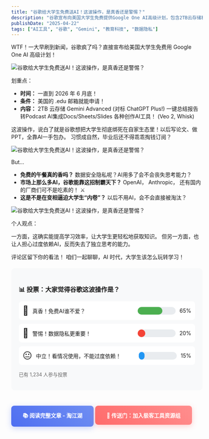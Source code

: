 ```yaml
---
title: "谷歌给大学生免费送AI！这波操作，是真香还是警惕？"
description: "谷歌宣布向美国大学生免费提供Google One AI高级计划，包含2TB云存储和Gemini Advanced等多种AI工具，引发关于数据隐私和AI依赖性的讨论。"
publishDate: "2025-04-22"
tags: ["AI工具", "谷歌", "Gemini", "教育科技", "数据隐私"]
---
```


WTF！一大早刷到新闻，谷歌疯了吗？直接宣布给美国大学生免费用 Google One AI 高级计划！

![ 谷歌给大学生免费送AI！这波操作，是真香还是警惕？ ](https://img.alicdn.com/imgextra/i1/2750187788/O1CN01Di2RF427OxbrpDCg9_!!2750187788-2-taojianghu_pic_upload.png)

划重点：

-   **时间：** 一直到 2026 年 6 月底！
-   **条件：** 美国的 .edu 邮箱就能申请！
-   **内容：** 2TB 云存储 Gemini Advanced (对标 ChatGPT Plus!) 一键总结报告转Podcast AI集成Docs/Sheets/Slides 各种创作AI工具！ (Veo 2, Whisk)

这波操作，说白了就是谷歌想把大学生彻底绑死在自家生态里！以后写论文、做PPT，全靠AI一手包办。 习惯成自然，毕业后还不得乖乖掏钱订阅？

![ 谷歌给大学生免费送AI！这波操作，是真香还是警惕？ ](https://img.alicdn.com/imgextra/i2/2750187788/O1CN013o3Bex27OxbsdYMVt_!!2750187788-2-taojianghu_pic_upload.png)

But...

-   **免费的午餐真的香吗？** 数据安全隐私呢？AI用多了会不会丧失思考能力？
-   **市场上那么多AI，谷歌能靠这招制霸天下？** OpenAI， Anthropic， 还有国内的厂商们可不是吃素的！ ⚔️
-   **这是不是在变相逼迫大学生“内卷”？** 以后不用AI，会不会直接被淘汰？

![ 谷歌给大学生免费送AI！这波操作，是真香还是警惕？ ](https://img.alicdn.com/imgextra/i3/2750187788/O1CN016DqiWj27Oxbr4DHtR_!!2750187788-2-taojianghu_pic_upload.png)

个人观点：

一方面，这确实能提高学习效率，让大学生更轻松地获取知识。 但另一方面，也让人担心过度依赖AI，反而失去了独立思考的能力。

评论区留下你的看法！ 咱们一起聊聊，AI 时代，大学生该怎么玩转学习！

<div class="poll-container" style="background: #f8f9fa; padding: 20px; border-radius: 10px; margin: 20px 0;">
    <h3 style="margin-bottom: 15px;">📊 投票：大家觉得谷歌这波操作是？</h3>
    <div class="poll-option" style="display: flex; align-items: center; margin: 10px 0; padding: 10px; background: white; border-radius: 8px; cursor: pointer;">
        <span style="font-size: 24px;">🤤</span>
        <span style="margin-left: 10px;">真香！免费AI谁不爱？</span>
        <div class="progress-bar" style="margin-left: auto; width: 100px; height: 20px; background: #e9ecef; border-radius: 10px;">
            <div style="width: 65%; height: 100%; background: #4CAF50; border-radius: 10px;"></div>
        </div>
        <span style="margin-left: 10px;">65%</span>
    </div>
    <div class="poll-option" style="display: flex; align-items: center; margin: 10px 0; padding: 10px; background: white; border-radius: 8px; cursor: pointer;">
        <span style="font-size: 24px;">🚨</span>
        <span style="margin-left: 10px;">警惕！数据隐私更重要！</span>
        <div class="progress-bar" style="margin-left: auto; width: 100px; height: 20px; background: #e9ecef; border-radius: 10px;">
            <div style="width: 20%; height: 100%; background: #f44336; border-radius: 10px;"></div>
        </div>
        <span style="margin-left: 10px;">20%</span>
    </div>
    <div class="poll-option" style="display: flex; align-items: center; margin: 10px 0; padding: 10px; background: white; border-radius: 8px; cursor: pointer;">
        <span style="font-size: 24px;">😐</span>
        <span style="margin-left: 10px;">中立！看情况使用，不能过度依赖！</span>
        <div class="progress-bar" style="margin-left: auto; width: 100px; height: 20px; background: #e9ecef; border-radius: 10px;">
            <div style="width: 15%; height: 100%; background: #2196F3; border-radius: 10px;"></div>
        </div>
        <span style="margin-left: 10px;">15%</span>
    </div>
    <p style="margin-top: 15px; color: #666; font-size: 0.9em;">已有 1,234 人参与投票</p>
</div>


<a href="https://jianghu.taobao.com/detail/47301_25468848?spm=a21xtc.30105320.0.0.648bcb17qSqGK8" style="display: inline-block; padding: 15px 30px; background: linear-gradient(45deg, #4E6EF1, #6F8EF2); color: white; text-decoration: none; border-radius: 8px; font-weight: bold; margin: 20px 0; box-shadow: 0 4px 15px rgba(78,110,241,0.3); transition: all 0.3s ease;" onmouseover="this.style.transform='translateY(-2px)'" onmouseout="this.style.transform='translateY(0)'">
    📚 阅读完整文章 - 淘江湖
</a>

<a href="https://chat.jianghu.taobao.com/chat/20010" style="display: inline-block; padding: 15px 30px; background: linear-gradient(45deg, #FF6B6B, #FF8E8E); color: white; text-decoration: none; border-radius: 8px; font-weight: bold; margin: 20px 0; box-shadow: 0 4px 15px rgba(255,107,107,0.3); transition: all 0.3s ease;" onmouseover="this.style.transform='translateY(-2px)'" onmouseout="this.style.transform='translateY(0)'">
    🚀 传送门：加入极客工具资源组
</a>